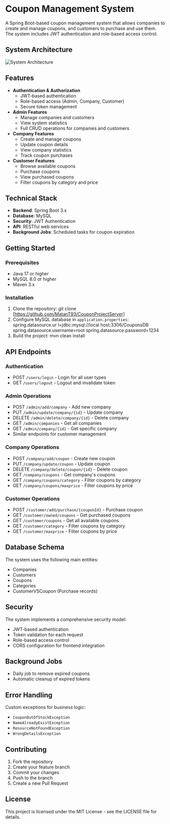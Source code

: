 # Coupon Management System

A Spring Boot-based coupon management system that allows companies to create and manage coupons, and customers to purchase and use them.
The system includes JWT authentication and role-based access control.

## System Architecture

![System Architecture](src/main/resources/flowcharts/SystemArchitecture.png)

## Features

- **Authentication & Authorization**
  - JWT-based authentication
  - Role-based access (Admin, Company, Customer)
  - Secure token management
- **Admin Features**
  - Manage companies and customers
  - View system statistics
  - Full CRUD operations for companies and customers
- **Company Features**
  - Create and manage coupons
  - Update coupon details
  - View company statistics
  - Track coupon purchases
- **Customer Features**
  - Browse available coupons
  - Purchase coupons
  - View purchased coupons
  - Filter coupons by category and price

## Technical Stack

- **Backend**: Spring Boot 3.x
- **Database**: MySQL
- **Security**: JWT Authentication
- **API**: RESTful web services
- **Background Jobs**: Scheduled tasks for coupon expiration

## Getting Started

### Prerequisites

- Java 17 or higher
- MySQL 8.0 or higher
- Maven 3.x

### Installation

1. Clone the repository:
   git clone [https://github.com/MatanT93/CouponProjectServer]
2. Configure MySQL database in `application.properties`:
   spring.datasource.ur l=jdbc:mysql://local host:3306/CouponsDB
   spring.datasource.username=root
   spring.datasource.password=1234
3. Build the project:
   mvn clean install

## API Endpoints

### Authentication
- POST `/users/login` - Login for all user types
- GET `/users/logout` - Logout and invalidate token

### Admin Operations
- POST `/admin/add/company` - Add new company
- PUT `/admin/update/company/{id}` - Update company
- DELETE `/admin/delete/company/{id}` - Delete company
- GET `/admin/companies` - Get all companies
- GET `/admin/company/{id}` - Get specific company
- Similar endpoints for customer management

### Company Operations
- POST `/company/add/coupon` - Create new coupon
- PUT `/company/update/coupon` - Update coupon
- DELETE `/company/delete/coupon/{id}` - Delete coupon
- GET `/company/coupons` - Get company's coupons
- GET `/company/coupons/category` - Filter coupons by category
- GET `/company/coupons/maxprice` - Filter coupons by price

### Customer Operations
- POST `/customer/add/purchase/{couponId}` - Purchase coupon
- GET `/customer/owned/coupons` - Get purchased coupons
- GET `/customer/coupons` - Get all available coupons
- GET `/customer/category` - Filter coupons by category
- GET `/customer/maxprice` - Filter coupons by price

## Database Schema

The system uses the following main entities:
- Companies
- Customers
- Coupons
- Categories
- CustomerVSCoupon (Purchase records)

## Security

The system implements a comprehensive security model:
- JWT-based authentication
- Token validation for each request
- Role-based access control
- CORS configuration for frontend integration

## Background Jobs

- Daily job to remove expired coupons
- Automatic cleanup of expired tokens

## Error Handling

Custom exceptions for business logic:
- `CouponOutOfStockException`
- `NameAlreadyExistException`
- `ResourceNotFoundException`
- `WrongDetailsException`

## Contributing

1. Fork the repository
2. Create your feature branch
3. Commit your changes
4. Push to the branch
5. Create a new Pull Request

## License

This project is licensed under the MIT License - see the LICENSE file for details.